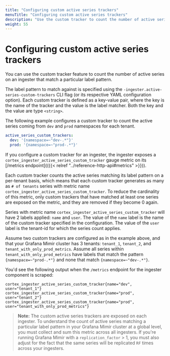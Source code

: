 ```yaml
---
title: "Configuring custom active series trackers"
menuTitle: "Configuring custom active series trackers"
description: "Use the custom tracker to count the number of active series on an ingester."
weight: 55
---
```


# Configuring custom active series trackers

You can use the custom tracker feature to count the number of active series on an ingester that match a particular label pattern.

The label pattern to match against is specified using the `-ingester.active-series-custom-trackers` CLI flag (or its respective YAML configuration option). Each custom tracker is defined as a key-value pair, where the key is the name of the tracker and the value is the label matcher. Both the key and the value are type `<string>`.

The following example configures a custom tracker to count the active series coming from `dev` and `prod` namespaces for each tenant.

```yaml
active_series_custom_trackers:
  dev: '{namespace=~"dev-.*"}'
  prod: '{namespace=~"prod-.*"}'
```

If you configure a custom tracker for an ingester, the ingester exposes a `cortex_ingester_active_series_custom_tracker` gauge metric on its [/metrics endpoint](({{< relref "../reference-http-api#metrics" >}})).

Each custom tracker counts the active series matching its label pattern on a per-tenant basis, which means that each custom tracker generates as many as `# of tenants` series with metric name `cortex_ingester_active_series_custom_tracker`. To reduce the cardinality of this metric, only custom trackers that have matched at least one series are exposed on the metric, and they are removed if they become 0 again.

Series with metric name `cortex_ingester_active_series_custom_tracker` will have 2 labels applied: `name` and `user`. The value of the `name` label is the name of the custom tracker specified in the configuration. The value of the `user` label is the tenant-id for which the series count applies.

Assume two custom trackers are configured as in the example above, and that your Grafana Mimir cluster has 3 tenants: `tenant_1`, `tenant_2`, and `tenant_with_only_prod_metrics`. Assume all series within `tenant_with_only_prod_metrics` have labels that match the pattern `{namespace=~"prod-.*"}` and none that match `{namespace=~"dev-.*"}`.

You'd see the following output when the `/metrics` endpoint for the ingester component is scraped:

```
cortex_ingester_active_series_custom_tracker{name="dev", user="tenant_1"}
cortex_ingester_active_series_custom_tracker{name="prod", user="tenant_2"}
cortex_ingester_active_series_custom_tracker{name="prod", user="tenant_with_only_prod_metrics"}
```

> **Note:** The custom active series trackers are exposed on each ingester. To understand the count of active series matching a particular label pattern in your Grafana Mimir cluster at a global level, you must collect and sum this metric across all ingesters. If you're running Grafana Mimir with a `replication_factor` > 1, you must also adjust for the fact that the same series will be replicated `RF` times across your ingesters.
